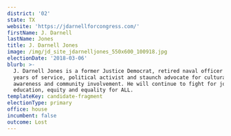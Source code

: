 ```yaml
---
district: '02'
state: TX
website: 'https://jdarnellforcongress.com/'
firstName: J. Darnell
lastName: Jones
title: J. Darnell Jones
image: /img/jd_site_jdarnelljones_550x600_100918.jpg
electionDate: '2018-03-06'
blurb: >-
  J. Darnell Jones is a former Justice Democrat, retired naval officer with 24
  years of service, political activist and staunch advocate for cultural
  awareness and community involvement. He will continue to fight for jobs,
  education, equity and equality for ALL. 
templateKey: candidate-fragment
electionType: primary
office: house
incumbent: false
outcome: Lost
---
```


